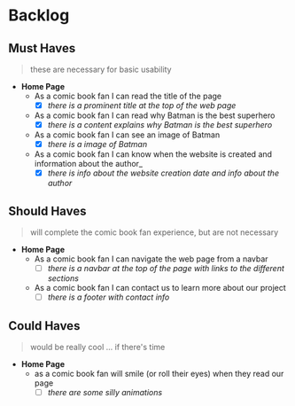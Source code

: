# Backlog

## Must Haves

> these are necessary for basic usability

- **Home Page**
  - As a comic book fan I can read the title of the page
    - [x] _there is a prominent title at the top of the web page_
  - As a comic book fan I can read why Batman is the best superhero
    - [x] _there is a content explains why Batman is the best superhero_
  - As a comic book fan I can see an image of Batman
    - [x] _there is a image of Batman_ 
  - As a comic book fan I can know when the website is created and information about the author_
    - [x] _there is info about the website creation date and info about the author_  

## Should Haves

> will complete the comic book fan experience, but are not necessary

- **Home Page**
  - As a comic book fan I can navigate the web page from a navbar
    - [ ] _there is a navbar at the top of the page with links to the different
          sections_
  - As a comic book fan I can contact us to learn more about our project
    - [ ] _there is a footer with contact info_

## Could Haves

> would be really cool ... if there's time

- **Home Page**
  - as a comic book fan will smile (or roll their eyes) when they read our page
    - [ ] _there are some silly animations_
